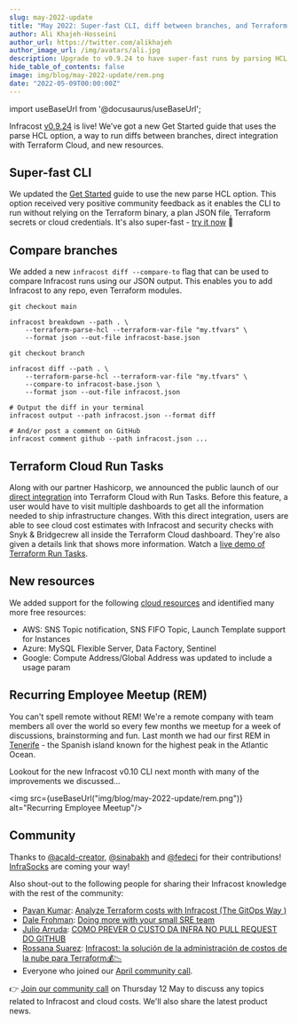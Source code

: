 ```yaml
---
slug: may-2022-update
title: "May 2022: Super-fast CLI, diff between branches, and Terraform Cloud run tasks"
author: Ali Khajeh-Hosseini
author_url: https://twitter.com/alikhajeh
author_image_url: /img/avatars/ali.jpg
description: Upgrade to v0.9.24 to have super-fast runs by parsing HCL, and compare diffs between branches.
hide_table_of_contents: false
image: img/blog/may-2022-update/rem.png
date: "2022-05-09T00:00:00Z"
---
```


import useBaseUrl from '@docusaurus/useBaseUrl';

Infracost [v0.9.24](https://www.infracost.io/docs/#1-install-infracost) is live! We've got a new Get Started guide that uses the parse HCL option, a way to run diffs between branches, direct integration with Terraform Cloud, and new resources.

<!--truncate-->

## Super-fast CLI

We updated the [Get Started](/docs/) guide to use the new parse HCL option. This option received very positive community feedback as it enables the CLI to run without relying on the Terraform binary, a plan JSON file, Terraform secrets or cloud credentials. It's also super-fast - [try it now](/docs/) 🚀

## Compare branches

We added a new `infracost diff --compare-to` flag that can be used to compare Infracost runs using our JSON output. This enables you to add Infracost to any repo, even Terraform modules.
```shell
git checkout main

infracost breakdown --path . \
    --terraform-parse-hcl --terraform-var-file "my.tfvars" \
    --format json --out-file infracost-base.json

git checkout branch

infracost diff --path . \
    --terraform-parse-hcl --terraform-var-file "my.tfvars" \
    --compare-to infracost-base.json \
    --format json --out-file infracost.json

# Output the diff in your terminal
infracost output --path infracost.json --format diff

# And/or post a comment on GitHub
infracost comment github --path infracost.json ...
```

## Terraform Cloud Run Tasks

Along with our partner Hashicorp, we announced the public launch of our [direct integration](/blog/terraform-cost-estimation-with-runtasks-infracost/) into Terraform Cloud with Run Tasks. Before this feature, a user would have to visit multiple dashboards to get all the information needed to ship infrastructure changes. With this direct integration, users are able to see cloud cost estimates with Infracost and security checks with Snyk & Bridgecrew all inside the Terraform Cloud dashboard. They're also given a details link that shows more information. Watch a [live demo of Terraform Run Tasks](https://www.youtube.com/watch?v=UVAadtvsYSk).

## New resources

We added support for the following [cloud resources](/docs/supported_resources/overview/) and identified many more free resources:

- AWS: SNS Topic notification, SNS FIFO Topic, Launch Template support for Instances
- Azure: MySQL Flexible Server, Data Factory, Sentinel
- Google: Compute Address/Global Address was updated to include a usage param

## Recurring Employee Meetup (REM)

You can't spell remote without REM! We're a remote company with team members all over the world so every few months we meetup for a week of discussions, brainstorming and fun. Last month we had our first REM in [Tenerife](https://duckduckgo.com/?t=ffab&q=Tenerife&iax=images&ia=images) - the Spanish island known for the highest peak in the Atlantic Ocean.

Lookout for the new Infracost v0.10 CLI next month with many of the improvements we discussed...

<img src={useBaseUrl("img/blog/may-2022-update/rem.png")} alt="Recurring Employee Meetup"/>

## Community

Thanks to [@acald-creator](https://github.com/acald-creator), [@sinabakh](https://github.com/sinabakh) and [@fedeci](https://github.com/fedeci) for their contributions! [InfraSocks](https://twitter.com/AliKhajeh/status/1510310791508946945) are coming your way!

Also shout-out to the following people for sharing their Infracost knowledge with the rest of the community:
- [Pavan Kumar](https://www.linkedin.com/in/pavankumar1999): [Analyze Terraform costs with Infracost (The GitOps Way )](https://medium.com/nerd-for-tech/terraforming-the-cost-with-infracost-c28dc6c981c9)
- [Dale Frohman](https://www.linkedin.com/in/dalefrohman/): [Doing more with your small SRE team](https://www.linkedin.com/pulse/doing-more-your-small-sre-team-dale-frohman)
- [Julio Arruda](https://twitter.com/julioarrudaC): [COMO PREVER O CUSTO DA INFRA NO PULL REQUEST DO GITHUB](https://www.youtube.com/watch?v=mttx5ZpNU_s)
- [Rossana Suarez](https://twitter.com/RoxsRoss): [Infracost: la solución de la administración de costos de la nube para Terraform💰📉](https://blog.295devops.com/infracost-la-solucion-de-la-administracion-de-costos-de-la-nube-para-terraform)
- Everyone who joined our [April community call](https://www.youtube.com/watch?v=14FhZfmAbcM).

👉 [Join our community call](https://github.com/infracost/infracost/issues/1562) on Thursday 12 May to discuss any topics related to Infracost and cloud costs. We'll also share the latest product news.
